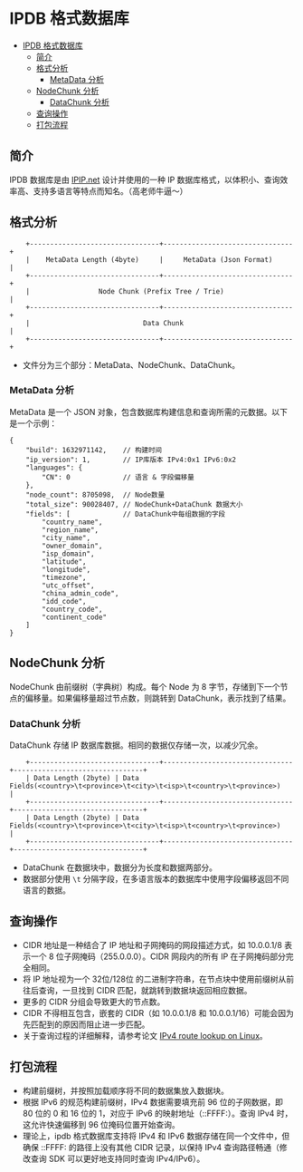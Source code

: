 # IPDB 格式数据库

<!-- TOC -->
* [IPDB 格式数据库](#ipdb-格式数据库)
  * [简介](#简介)
  * [格式分析](#格式分析)
    * [MetaData 分析](#metadata-分析)
  * [NodeChunk 分析](#nodechunk-分析)
    * [DataChunk 分析](#datachunk-分析)
  * [查询操作](#查询操作)
  * [打包流程](#打包流程)
<!-- TOC -->

## 简介

IPDB 数据库是由 [IPIP.net](https://www.ipip.net/) 设计并使用的一种 IP 数据库格式，以体积小、查询效率高、支持多语言等特点而知名。（高老师牛逼～）

## 格式分析

```shell
    +--------------------------------+--------------------------------+
    |    MetaData Length (4byte)     |     MetaData (Json Format)     |
    +--------------------------------+--------------------------------+
    |                 Node Chunk (Prefix Tree / Trie)                 |
    +--------------------------------+--------------------------------+
    |                            Data Chunk                           |
    +--------------------------------+--------------------------------+
```

* 文件分为三个部分：MetaData、NodeChunk、DataChunk。

### MetaData 分析

MetaData 是一个 JSON 对象，包含数据库构建信息和查询所需的元数据。以下是一个示例：

```shell
{
    "build": 1632971142,    // 构建时间
    "ip_version": 1,        // IP库版本 IPv4:0x1 IPv6:0x2
    "languages": {
        "CN": 0             // 语言 & 字段偏移量
    },
    "node_count": 8705098,  // Node数量
    "total_size": 90028407, // NodeChunk+DataChunk 数据大小
    "fields": [             // DataChunk中每组数据的字段
        "country_name",
        "region_name",
        "city_name",
        "owner_domain",
        "isp_domain",
        "latitude",
        "longitude",
        "timezone",
        "utc_offset",
        "china_admin_code",
        "idd_code",
        "country_code",
        "continent_code"
    ]
}
```

## NodeChunk 分析

NodeChunk 由前缀树（字典树）构成。每个 Node 为 8 字节，存储到下一个节点的偏移量。如果偏移量超过节点数，则跳转到 DataChunk，表示找到了结果。

### DataChunk 分析

DataChunk 存储 IP 数据库数据。相同的数据仅存储一次，以减少冗余。

```shell
    +--------------------------------+--------------------------------+--------------------------------+
    | Data Length (2byte) | Data Fields(<country>\t<province>\t<city>\t<isp>\t<country>\t<province>)   |
    +--------------------------------+--------------------------------+--------------------------------+
    | Data Length (2byte) | Data Fields(<country>\t<province>\t<city>\t<isp>\t<country>\t<province>)   |
    +--------------------------------+--------------------------------+--------------------------------+
```

* DataChunk 在数据块中，数据分为长度和数据两部分。
* 数据部分使用 `\t` 分隔字段，在多语言版本的数据库中使用字段偏移返回不同语言的数据。

## 查询操作

* CIDR 地址是一种结合了 IP 地址和子网掩码的网段描述方式，如 10.0.0.1/8 表示一个 8 位子网掩码（255.0.0.0）。CIDR 网段内的所有 IP 在子网掩码部分完全相同。
* 将 IP 地址视为一个 32位/128位 的二进制字符串，在节点块中使用前缀树从前往后查询，一旦找到 CIDR 匹配，就跳转到数据块返回相应数据。
* 更多的 CIDR 分组会导致更大的节点数。
* CIDR 不得相互包含，嵌套的 CIDR（如 10.0.0.1/8 和 10.0.0.1/16）可能会因为先匹配到的原因而阻止进一步匹配。
* 关于查询过程的详细解释，请参考论文 [IPv4 route lookup on Linux](https://vincent.bernat.ch/en/blog/2017-ipv4-route-lookup-linux)。

## 打包流程

* 构建前缀树，并按照加载顺序将不同的数据集放入数据块。
* 根据 IPv6 的规范构建前缀树，IPv4 数据需要填充前 96 位的子网数据，即 80 位的 0 和 16 位的 1，对应于 IPv6 的映射地址（::FFFF:<IPv4>）。查询 IPv4 时，这允许快速偏移到 96 位掩码位置开始查询。
* 理论上，ipdb 格式数据库支持将 IPv4 和 IPv6 数据存储在同一个文件中，但确保 ::FFFF: 的路径上没有其他 CIDR 记录，以保持 IPv4 查询路径畅通（修改查询 SDK 可以更好地支持同时查询 IPv4/IPv6）。

